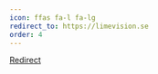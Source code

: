 ```yaml
---
icon: ffas fa-l fa-lg
redirect_to: https://limevision.se
order: 4
---
```


<script>
function openInNewTab(url) {
  var win = window.open(url, '_blank');
  win.focus();
}
</script>

<a href="javascript:openInNewTab('{{ page.redirect_to }}')">Redirect</a>
